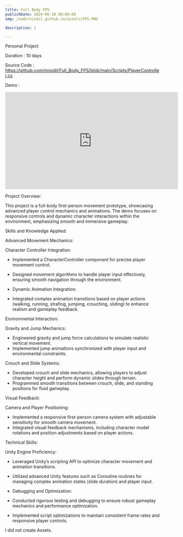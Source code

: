 ```yaml
---
title: Full Body FPS
publishDate: 2024-06-18 00:00:00
img: /nadirniodil.github.io/assets/FPS.PNG

description: |

---
```

Personal Project

Duration : 10 days

Source Code : https://github.com/nniodil/Full_Body_FPS/blob/main/Scripts/PlayerController.cs

Demo :
<iframe width="560" height="315" src="https://www.youtube.com/embed/JyROdOc8lns?si=krTV_rOdoeYBde9Y" title="YouTube video player" frameborder="0" allow="accelerometer; autoplay; clipboard-write; encrypted-media; gyroscope; picture-in-picture; web-share" referrerpolicy="strict-origin-when-cross-origin" allowfullscreen></iframe>

Project Overview:

This project is a full-body first-person movement prototype, showcasing advanced player control mechanics and animations. The demo focuses on responsive controls and dynamic character interactions within the environment, emphasizing smooth and immersive gameplay.

Skills and Knowledge Applied:

Advanced Movement Mechanics:

Character Controller Integration:

- Implemented a CharacterController component for precise player movement control.
- Designed movement algorithms to handle player input effectively, ensuring smooth navigation through the environment.
- Dynamic Animation Integration:

- Integrated complex animation transitions based on player actions (walking, running, strafing, jumping, crouching, sliding) to enhance realism and gameplay feedback.

Environmental Interaction:

Gravity and Jump Mechanics:

- Engineered gravity and jump force calculations to simulate realistic vertical movement.
- Implemented jump animations synchronized with player input and environmental constraints.

Crouch and Slide Systems:

- Developed crouch and slide mechanics, allowing players to adjust character height and perform dynamic slides through terrain.
- Programmed smooth transitions between crouch, slide, and standing positions for fluid gameplay.

Visual Feedback:

Camera and Player Positioning:

- Implemented a responsive first-person camera system with adjustable sensitivity for smooth camera movement.
- Integrated visual feedback mechanisms, including character model rotations and position adjustments based on player actions.

Technical Skills:

Unity Engine Proficiency:

- Leveraged Unity’s scripting API to optimize character movement and animation transitions.
- Utilized advanced Unity features such as Coroutine routines for managing complex animation states (slide duration) and player input.
- Debugging and Optimization:

 - Conducted rigorous testing and debugging to ensure robust gameplay mechanics and performance optimization.
 - Implemented script optimizations to maintain consistent frame rates and responsive player controls.

I did not create Assets.

